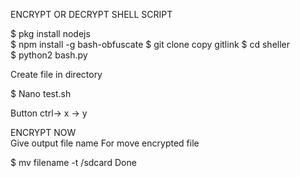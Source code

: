 ENCRYPT OR DECRYPT SHELL SCRIPT  

 $ pkg install nodejs  
 $ npm install -g bash-obfuscate 
 $ git clone copy gitlink
 $ cd sheller  
 $ python2 bash.py   

Create file in directory  

 $ Nano test.sh  

Button ctrl-> x -> y 

ENCRYPT NOW  
Give output file name 
For move encrypted file 

 $ mv filename -t /sdcard  Done
